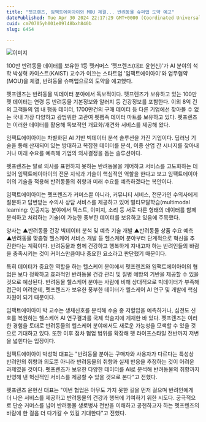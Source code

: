 ```yaml
---
title: "펫프렌즈, 임팩트에이아이와 MOU 체결... 반려동물 슈퍼앱 도약 예고"
datePublished: Tue Apr 30 2024 22:17:29 GMT+0000 (Coordinated Universal Time)
cuid: cm70705yh001e09l48bxh840b
slug: 6454

---
```



![이미지](https://cdn.hashnode.com/res/hashnode/image/upload/v1739260850371/2737445c-bcf5-41f3-a8ec-49908cb86e01.png)

100만 반려동물 데이터를 보유한 1등 펫커머스 '펫프렌즈(대표 윤현신)'가 AI 분야의 석학 박성혁 카이스트(KAIST) 교수가 이끄는 스타트업 '임팩트에이아이'와 업무협약(MOU)을 체결, 반려동물 슈퍼앱으로의 도약을 예고했다.

펫프렌즈는 반려동물 빅데이터 분야에서 독보적이다. 펫프렌즈가 보유하고 있는 100만 펫 데이터는 연령 등 반려동물 기본정보와 알러지 등 건강정보를 포함한다. 이외 8억 건의 고객들의 앱 내 행동 데이터, 1700만건의 구매 데이터 등 다른 기업에선 찾아볼 수 없는 국내 가장 다양하고 광범위한 고관여 펫팸족 데이터 마트를 보유하고 있다. 펫프렌즈는 이러한 데이터를 활용해 독보적인 개묘화/개견화 서비스를 제공해 왔다.

임팩트에이아이는 차별화된 AI 기반 빅데이터 분석 솔루션을 가진 기업이다. 딥러닝 기술을 통해 산재되어 있는 방대하고 복잡한 데이터를 분석, 이종 산업 간 시너지를 찾아내거나 미래 수요를 예측해 기업의 의사결정을 돕는 솔루션이다.

펫프렌즈는 말로 의사를 표현하지 못하는 반려동물을 케어하고 서비스를 고도화하는 데 있어 임팩트에이아이의 전문 지식과 기술이 핵심적인 역할을 한다고 보고 임팩트에이아이의 기술을 적용해 반려동물의 취향과 미래 수요를 예측하겠다는 복안이다.

임팩트에이아이는 펫프렌즈가 커머스뿐 아니라, 커뮤니티 서비스, 전문가인 수의사에게 질문하고 답변받는 수의사 상담 서비스를 제공하고 있어 멀티모달학습(multimodal learning: 인공지능 분야에서 텍스트, 이미지, 소리 등 서로 다른 형태의 데이터를 함께 분석하고 처리하는 기술)이 가능한 풍부한 데이터를 보유하고 있음에 주목했다.

양사는 ▲반려동물 건강 빅데이터 분석 및 예측 기술 개발 ▲반려동물 상품 수요 예측 ▲반려동물 맞춤형 헬스케어 서비스 개발 등 헬스케어 분야부터 단계적으로 혁신을 추진한다는 계획이다. 반려동물과 함께 건강하고 행복하게 지내고자 하는 반려인들의 바람을 충족시키는 것이 커머스만큼이나 중요한 요소라고 판단했기 때문이다.

특히 데이터가 중요한 역할을 하는 헬스케어 분야에서 펫프렌즈와 임팩트에이아이의 협업은 보다 정확하고 효과적인 반려동물 건강 관리 및 질병 예방의 기반을 제공할 수 있을 것으로 예상된다. 반려동물 헬스케어 분야는 사람에 비해 상대적으로 빅데이터가 부족해 접근이 어려운데, 펫프렌즈가 보유한 풍부한 데이터가 헬스케어 AI 연구 및 개발에 핵심 자원이 되기 때문이다.

임팩트에이아이 박 교수는 생체신호를 분석해 수술 중 저혈압을 예측하거나, 심전도 신호를 복원하는 헬스케어 AI 연구결과를 국제 학술지에 게재한 바 있다. 펫프렌즈는 이러한 경험을 토대로 반려동물의 헬스케어 분야에서도 새로운 가능성을 모색할 수 있을 것으로 기대하고 있다. 또한 이후 점차 협업 범위를 확장해 펫 라이프스타일 전반까지 저변을 넓힌다는 입장이다.

임팩트에이아이 박성혁 대표는 "반려동물 분야는 구매자와 사용자가 다르다는 특성상 반려인의 취향과 의도뿐 아니라 반려동물의 취향과 실제 반응을 추정하는 것이 어려운 과제였을 것이다. 펫프렌즈가 보유한 다양한 데이터를 AI로 분석해 반려동물의 취향까지 반영해 낸 혁신적인 서비스를 제공할 수 있을 것으로 본다"고 전했다.

펫프렌즈 윤현신 대표는 "이번 협업은 아무도 가지 못한 길을 먼저 걸으며 반려인에게 더 나은 서비스를 제공하고 반려동물의 건강과 행복에 기여하기 위한 시도다. 궁극적으로 단순 커머스를 넘어 반려동물 생로병사 전반을 이해하고 공헌하고자 하는 펫프렌즈의 바람에 한 걸음 더 다가갈 수 있길 기대한다"고 전했다.
